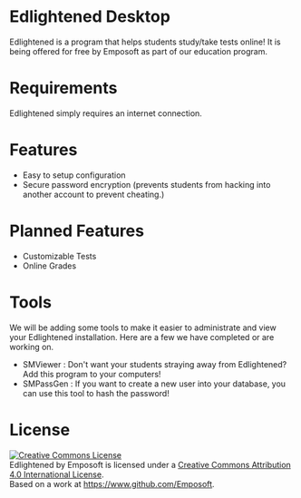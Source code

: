 Edlightened Desktop
=============

Edlightened is a program that helps students study/take tests online! It is being offered for free by Emposoft as part of our education program. 

Requirements
============

Edlightened simply requires an internet connection. 

Features
========

  - Easy to setup configuration
  - Secure password encryption (prevents students from hacking into another account to prevent cheating.)

Planned Features
================

  - Customizable Tests
  - Online Grades
  
Tools
=====
We will be adding some tools to make it easier to administrate and view your Edlightened installation.
Here are a few we have completed or are working on.

  - SMViewer : Don't want your students straying away from Edlightened? Add this program to your computers!
  - SMPassGen : If you want to create a new user into your database, you can use this tool to hash the password!

License
=======
<a rel="license" href="http://creativecommons.org/licenses/by/4.0/deed.en_US"><img alt="Creative Commons License" style="border-width:0" src="http://i.creativecommons.org/l/by/4.0/88x31.png" /></a><br /><span xmlns:dct="http://purl.org/dc/terms/" property="dct:title">Edlightened</span> by <span xmlns:cc="http://creativecommons.org/ns#" property="cc:attributionName">Emposoft</span> is licensed under a <a rel="license" href="http://creativecommons.org/licenses/by/4.0/deed.en_US">Creative Commons Attribution 4.0 International License</a>.<br />Based on a work at <a xmlns:dct="http://purl.org/dc/terms/" href="https://www.github.com/Emposoft" rel="dct:source">https://www.github.com/Emposoft</a>.
